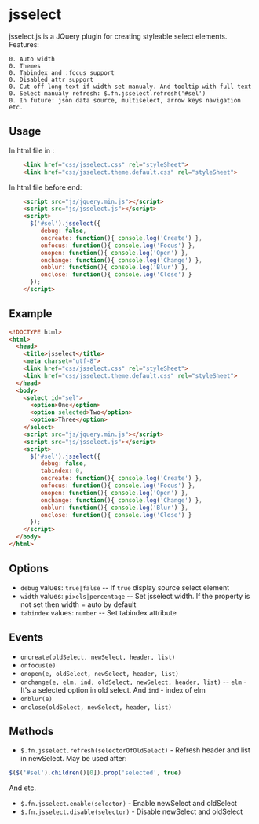 jsselect
========

jsselect.js is a JQuery plugin for creating styleable select elements. Features:

	0. Auto width
	0. Themes
	0. Tabindex and :focus support
	0. Disabled attr support
	0. Cut off long text if width set manualy. And tooltip with full text
	0. Select manualy refresh: $.fn.jsselect.refresh('#sel')
	0. In future: json data source, multiselect, arrow keys navigation etc.

Usage
-------
In html file in <head>:
```html
    <link href="css/jsselect.css" rel="styleSheet">
    <link href="css/jsselect.theme.default.css" rel="styleSheet">
```
In html file before <body> end:
```html
    <script src="js/jquery.min.js"></script>
    <script src="js/jsselect.js"></script>
    <script>
      $('#sel').jsselect({
         debug: false,
         oncreate: function(){ console.log('Create') },
         onfocus: function(){ console.log('Focus') },
         onopen: function(){ console.log('Open') },
         onchange: function(){ console.log('Change') },
         onblur: function(){ console.log('Blur') },
         onclose: function(){ console.log('Close') }
      });
    </script>
```

Example
-------
```html
<!DOCTYPE html>
<html>
  <head>
    <title>jsselect</title>
    <meta charset="utf-8">
    <link href="css/jsselect.css" rel="styleSheet">
    <link href="css/jsselect.theme.default.css" rel="styleSheet">
  </head>
  <body>
    <select id="sel">
      <option>One</option>
      <option selected>Two</option>
      <option>Three</option>
    </select>
    <script src="js/jquery.min.js"></script>
    <script src="js/jsselect.js"></script>
    <script>
      $('#sel').jsselect({
         debug: false,
		 tabindex: 0,
         oncreate: function(){ console.log('Create') },
         onfocus: function(){ console.log('Focus') },
         onopen: function(){ console.log('Open') },
         onchange: function(){ console.log('Change') },
         onblur: function(){ console.log('Blur') },
         onclose: function(){ console.log('Close') }
      });
    </script>
  </body>
</html>
```
	
Options
-------	
* `debug` values: `true|false` -- If `true` display source select element
* `width` values: `pixels|percentage` -- Set jsselect width. If the property is not set then width = auto by default
* `tabindex` values: `number` -- Set tabindex attribute

Events
------
* `oncreate(oldSelect, newSelect, header, list)`
* `onfocus(e)`
* `onopen(e, oldSelect, newSelect, header, list)`
* `onchange(e, elm, ind, oldSelect, newSelect, header, list)` -- `elm` - It's a selected option in old select. And `ind` - index of elm
* `onblur(e)`
* `onclose(oldSelect, newSelect, header, list)`

Methods
-------
* `$.fn.jsselect.refresh(selectorOfOldSelect)` - Refresh header and list in newSelect. May be used after:
```javascript
$($('#sel').children()[0]).prop('selected', true)
```
And etc.
* `$.fn.jsselect.enable(selector)` - Enable newSelect and oldSelect
* `$.fn.jsselect.disable(selector)` - Disable newSelect and oldSelect